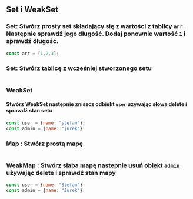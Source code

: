 ## Set i WeakSet

### Set: Stwórz prosty set składający się z wartości z tablicy `arr`. Następnie sprawdź jego długość. Dodaj ponownie wartość `1` i sprawdź długość.

```javascript
const arr = [1,2,3];
```

### Set: Stwórz tablicę z wcześniej stworzonego setu

```javascript
```

### WeakSet

#### Stwórz WeakSet następnie zniszcz odbiekt `user` używając słowa delete i sprawdź stan setu

```javascript
const user = {name: "stefan"};
const admin = {name: "jurek"}
```


### Map : Stwórz prostą mapę

```javascript
```


### WeakMap : Stwórz słaba mapę nastepnie usuń obiekt `admin` używając delete i sprawdź stan mapy

```javascript
const user = {name: "Stefan"};
const admin = {name: "Jurek"}
```
